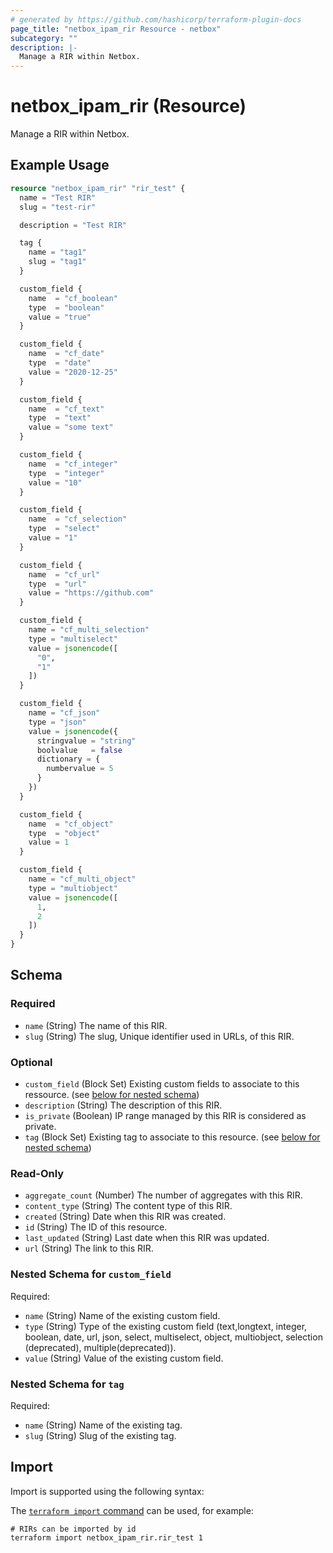 ```yaml
---
# generated by https://github.com/hashicorp/terraform-plugin-docs
page_title: "netbox_ipam_rir Resource - netbox"
subcategory: ""
description: |-
  Manage a RIR within Netbox.
---
```


# netbox_ipam_rir (Resource)

Manage a RIR within Netbox.

## Example Usage

```terraform
resource "netbox_ipam_rir" "rir_test" {
  name = "Test RIR"
  slug = "test-rir"

  description = "Test RIR"

  tag {
    name = "tag1"
    slug = "tag1"
  }

  custom_field {
    name  = "cf_boolean"
    type  = "boolean"
    value = "true"
  }

  custom_field {
    name  = "cf_date"
    type  = "date"
    value = "2020-12-25"
  }

  custom_field {
    name  = "cf_text"
    type  = "text"
    value = "some text"
  }

  custom_field {
    name  = "cf_integer"
    type  = "integer"
    value = "10"
  }

  custom_field {
    name  = "cf_selection"
    type  = "select"
    value = "1"
  }

  custom_field {
    name  = "cf_url"
    type  = "url"
    value = "https://github.com"
  }

  custom_field {
    name = "cf_multi_selection"
    type = "multiselect"
    value = jsonencode([
      "0",
      "1"
    ])
  }

  custom_field {
    name = "cf_json"
    type = "json"
    value = jsonencode({
      stringvalue = "string"
      boolvalue   = false
      dictionary = {
        numbervalue = 5
      }
    })
  }

  custom_field {
    name  = "cf_object"
    type  = "object"
    value = 1
  }

  custom_field {
    name = "cf_multi_object"
    type = "multiobject"
    value = jsonencode([
      1,
      2
    ])
  }
}
```

<!-- schema generated by tfplugindocs -->
## Schema

### Required

- `name` (String) The name of this RIR.
- `slug` (String) The slug, Unique identifier used in URLs, of this RIR.

### Optional

- `custom_field` (Block Set) Existing custom fields to associate to this ressource. (see [below for nested schema](#nestedblock--custom_field))
- `description` (String) The description of this RIR.
- `is_private` (Boolean) IP range managed by this RIR is considered as private.
- `tag` (Block Set) Existing tag to associate to this resource. (see [below for nested schema](#nestedblock--tag))

### Read-Only

- `aggregate_count` (Number) The number of aggregates with this RIR.
- `content_type` (String) The content type of this RIR.
- `created` (String) Date when this RIR was created.
- `id` (String) The ID of this resource.
- `last_updated` (String) Last date when this RIR was updated.
- `url` (String) The link to this RIR.

<a id="nestedblock--custom_field"></a>
### Nested Schema for `custom_field`

Required:

- `name` (String) Name of the existing custom field.
- `type` (String) Type of the existing custom field (text,longtext, integer, boolean, date, url, json, select, multiselect, object, multiobject, selection (deprecated), multiple(deprecated)).
- `value` (String) Value of the existing custom field.


<a id="nestedblock--tag"></a>
### Nested Schema for `tag`

Required:

- `name` (String) Name of the existing tag.
- `slug` (String) Slug of the existing tag.

## Import

Import is supported using the following syntax:

The [`terraform import` command](https://developer.hashicorp.com/terraform/cli/commands/import) can be used, for example:

```shell
# RIRs can be imported by id
terraform import netbox_ipam_rir.rir_test 1
```
